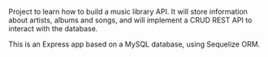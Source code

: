 Project to learn how to build a music library API. It will store information about artists, albums and songs, and will implement a CRUD REST API to interact with the database.

This is an Express app based on a MySQL database, using Sequelize ORM.